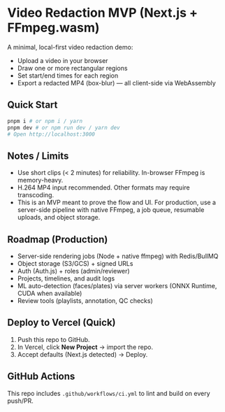 
# Video Redaction MVP (Next.js + FFmpeg.wasm)

A minimal, local-first video redaction demo:
- Upload a video in your browser
- Draw one or more rectangular regions
- Set start/end times for each region
- Export a redacted MP4 (box-blur) — all client-side via WebAssembly

## Quick Start
```bash
pnpm i # or npm i / yarn
pnpm dev # or npm run dev / yarn dev
# Open http://localhost:3000
```

## Notes / Limits
- Use short clips (< 2 minutes) for reliability. In-browser FFmpeg is memory-heavy.
- H.264 MP4 input recommended. Other formats may require transcoding.
- This is an MVP meant to prove the flow and UI. For production, use a server-side pipeline with native FFmpeg, a job queue, resumable uploads, and object storage.

## Roadmap (Production)
- Server-side rendering jobs (Node + native ffmpeg) with Redis/BullMQ
- Object storage (S3/GCS) + signed URLs
- Auth (Auth.js) + roles (admin/reviewer)
- Projects, timelines, and audit logs
- ML auto-detection (faces/plates) via server workers (ONNX Runtime, CUDA when available)
- Review tools (playlists, annotation, QC checks)


## Deploy to Vercel (Quick)
1. Push this repo to GitHub.
2. In Vercel, click **New Project** → import the repo.
3. Accept defaults (Next.js detected) → Deploy.

## GitHub Actions
This repo includes `.github/workflows/ci.yml` to lint and build on every push/PR.
